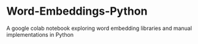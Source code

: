 # Word-Embeddings-Python
A google colab notebook exploring word embedding libraries and manual implementations in Python
